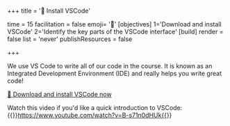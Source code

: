 +++
title = '🧰 Install VSCode'

time = 15
facilitation = false
emoji= '🧩'
[objectives]
    1='Download and install VSCode'
    2='Identify the key parts of the VSCode interface'
[build]
  render = false
  list = 'never'
  publishResources = false

+++

We use VS Code to write all of our code in the course. It is known as an Integrated Development Environment (IDE) and really helps you write great code!

[🔗 Download and install VSCode now](https://code.visualstudio.com/)

Watch this video if you'd like a quick introduction to VSCode:
{{<youtube>}}https://www.youtube.com/watch?v=B-s71n0dHUk{{</youtube>}}
